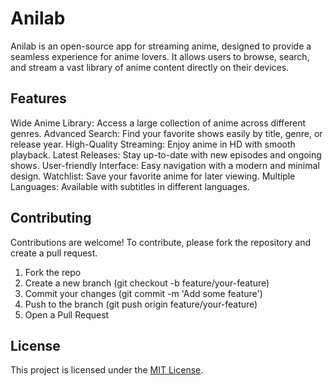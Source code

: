 # Anilab

Anilab is an open-source app for streaming anime, designed to provide a seamless experience for anime lovers. It allows users to browse, search, and stream a vast library of anime content directly on their devices.

## Features

Wide Anime Library: Access a large collection of anime across different genres.
Advanced Search: Find your favorite shows easily by title, genre, or release year.
High-Quality Streaming: Enjoy anime in HD with smooth playback.
Latest Releases: Stay up-to-date with new episodes and ongoing shows.
User-friendly Interface: Easy navigation with a modern and minimal design.
Watchlist: Save your favorite anime for later viewing.
Multiple Languages: Available with subtitles in different languages.

## Contributing

Contributions are welcome! To contribute, please fork the repository and create a pull request.

1) Fork the repo
2) Create a new branch (git checkout -b feature/your-feature)
3) Commit your changes (git commit -m 'Add some feature')
4) Push to the branch (git push origin feature/your-feature)
5) Open a Pull Request

## License

This project is licensed under the [MIT License](LICENSE).
